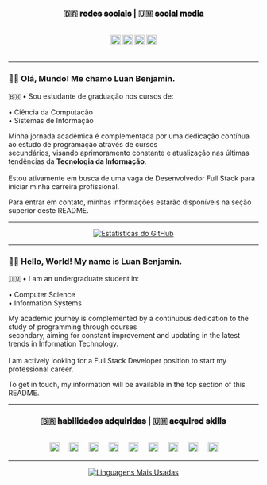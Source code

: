 ###

<h3 align="center"> 🇧🇷 𝐫𝐞𝐝𝐞𝐬 𝐬𝐨𝐜𝐢𝐚𝐢𝐬 | 🇺🇲 𝐬𝐨𝐜𝐢𝐚𝐥 𝐦𝐞𝐝𝐢𝐚 </h3><br>

<div align="center">

  <a href="https://linkedin.com/in/luanbjamin" target="_blank">
  <img src="https://img.shields.io/static/v1?message=LinkedIn&logo=linkedin&label=&color=0077B5&logoColor=white&labelColor=&style=for-the-badge" height="20" alt="linkedin logo"  /></a>
  
<a href="https://instagram.com/luanbjamin" target="_blank">
  <img src="https://img.shields.io/static/v1?message=Instagram&logo=instagram&label=&color=E4405F&logoColor=white&labelColor=&style=for-the-badge" height="20" alt="instagram logo"  /></a>
  
<a href="mailto:raspbenrry@gmail.com" target="_blank">
  <img src="https://img.shields.io/static/v1?message=Gmail&logo=gmail&label=&color=D14836&logoColor=white&labelColor=&style=for-the-badge" height="20" alt="gmail logo"  /></a>
  
<a href="https://t.me/luanbjamin" target="_blank">
  <img src="https://img.shields.io/static/v1?message=Telegram&logo=telegram&label=&color=2CA5E0&logoColor=white&labelColor=&style=for-the-badge" height="20" alt="telegram logo" /></a>
</div>

<br>

---

<div align="left">
  
### 👋🏻 Olá, Mundo! Me chamo Luan Benjamin. <br>

🇧🇷 • Sou estudante de graduação nos cursos de: <br>

• Ciência da Computação <br>
• Sistemas de Informação <br>
  
Minha jornada acadêmica é complementada por uma dedicação contínua ao estudo de programação através de cursos <br>
secundários, visando aprimoramento constante e atualização nas últimas tendências da **Tecnologia da Informação**. <br><br>
Estou ativamente em busca de uma vaga de Desenvolvedor Full Stack para iniciar minha carreira profissional. <br>

Para entrar em contato, minhas informações estarão disponíveis na seção superior deste README.
</div>

---

<div align="center">
  <a href="https://github.com/luanbjamin">
    <img src="https://github-readme-stats.vercel.app/api?username=luanbjamin&show_icons=true&theme=aura&include_all_commits=true&count_private=true" alt="Estatísticas do GitHub" />
  </a>
</div>

---

### 👋🏻 Hello, World! My name is Luan Benjamin. <br>

🇺🇲 • I am an undergraduate student in: <br>

• Computer Science <br>
• Information Systems <br>

My academic journey is complemented by a continuous dedication to the study of programming through courses<br>
secondary, aiming for constant improvement and updating in the latest trends in Information Technology. <br><br>
I am actively looking for a Full Stack Developer position to start my professional career. <br>

To get in touch, my information will be available in the top section of this README.

---

<h3 align="center"> 🇧🇷 𝐡𝐚𝐛𝐢𝐥𝐢𝐝𝐚𝐝𝐞𝐬 𝐚𝐝𝐪𝐮𝐢𝐫𝐢𝐝𝐚𝐬 | 🇺🇲 𝐚𝐜𝐪𝐮𝐢𝐫𝐞𝐝 𝐬𝐤𝐢𝐥𝐥𝐬 </h3> <br>

<div align="center">
  <img src="https://cdn.jsdelivr.net/gh/devicons/devicon/icons/python/python-original.svg" height="20" alt="python logo"  />
  <img width="12" />
  <img src="https://cdn.jsdelivr.net/gh/devicons/devicon/icons/javascript/javascript-original.svg" height="20" alt="javascript logo"  />
  <img width="12" />
  <img src="https://cdn.jsdelivr.net/gh/devicons/devicon/icons/html5/html5-original.svg" height="20" alt="html5 logo"  />
  <img width="12" />
  <img src="https://cdn.jsdelivr.net/gh/devicons/devicon/icons/css3/css3-original.svg" height="20" alt="css3 logo"  />
  <img width="12" />
  <img src="https://cdn.jsdelivr.net/gh/devicons/devicon/icons/pycharm/pycharm-original.svg" height="20" alt="pycharm logo"  />
  <img width="12" />
  <img src="https://cdn.jsdelivr.net/gh/devicons/devicon/icons/nodejs/nodejs-original.svg" height="20" alt="nodejs logo"  />
  <img width="12" />
  <img src="https://cdn.jsdelivr.net/gh/devicons/devicon/icons/vscode/vscode-original.svg" height="20" alt="vscode logo"  />
  <img width="12" />
  <img src="https://cdn.jsdelivr.net/gh/devicons/devicon/icons/github/github-original.svg" height="20" alt="github logo"  />
  <img width="12" />
  <img src="https://cdn.jsdelivr.net/gh/devicons/devicon/icons/git/git-original.svg" height="20" alt="git logo"  />
</div>

---

<div align="center">
  <a href="https://github.com/luanbjamin">
    <img src="https://github-readme-stats.vercel.app/api/top-langs/?username=luanbjamin&layout=compact&theme=github_dark&langs_count=10" alt="Linguagens Mais Usadas" />
  </a>
</div>

